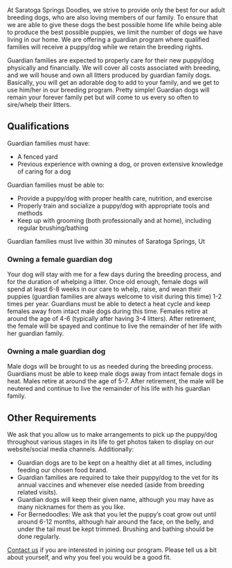 At Saratoga Springs Doodles, we strive to provide only the best for our adult breeding dogs, who are also loving members of our family. To ensure that we are able to give these dogs the best possible home life while being able to produce the best possible puppies, we limit the number of dogs we have living in our home. We are offering a guardian program where qualified families will receive a puppy/dog while we retain the breeding rights. 

Guardian families are expected to properly care for their new puppy/dog physically and financially. We will cover all costs associated with breeding, and we will house and own all litters produced by guardian family dogs. Basically, you will get an adorable dog to add to your family, and we get to use him/her in our breeding program. Pretty simple! Guardian dogs will remain your forever family pet but will come to us every so often to sire/whelp their litters.

## Qualifications

Guardian families must have:

* A fenced yard
* Previous experience with owning a dog, or proven extensive knowledge of caring for a dog

Guardian families must be able to:

* Provide a puppy/dog with proper health care, nutrition, and exercise
* Properly train and socialize a puppy/dog with appropriate tools and methods
* Keep up with grooming (both professionally and at home), including regular brushing/bathing

Guardian families must live within 30 minutes of Saratoga Springs, Ut

### Owning a female guardian dog

Your dog will stay with me for a few days during the breeding process, and for the duration of whelping a litter. Once old enough, female dogs will spend at least 6-8 weeks in our care to whelp, raise, and wean their puppies (guardian families are always welcome to visit during this time) 1-2 times per year. Guardians must be able to detect a heat cycle and keep females away from intact male dogs during this time. Females retire at around the age of 4-6 (typically after having 3-4 litters). After retirement, the female will be spayed and continue to live the remainder of her life with her guardian family.

### Owning a male guardian dog

Male dogs will be brought to us as needed during the breeding process. Guardians must be able to keep male dogs away from intact female dogs in heat. Males retire at around the age of 5-7. After retirement, the male will be neutered and continue to live the remainder of his life with his guardian family.

## Other Requirements

​We ask that you allow us to make arrangements to pick up the puppy/dog throughout various stages in its life to get photos taken to display on our website/social media channels. Additionally:

* Guardian dogs are to be kept on a healthy diet at all times, including feeding our chosen food brand.
* Guardian families are required to take their puppy/dog to the vet for its annual vaccines and whenever else needed (aside from breeding related visits).
* Guardian dogs will keep their given name, although you may have as many nicknames for them as you like.
* For Bernedoodles: We ask that you let the puppy’s coat grow out until around 6-12 months, although hair around the face, on the belly, and under the tail must be kept trimmed. Brushing and bathing should be done regularly.

[Contact us](/contact) if you are interested in joining our program. Please tell us a bit about yourself, and why you feel you would be a good fit.